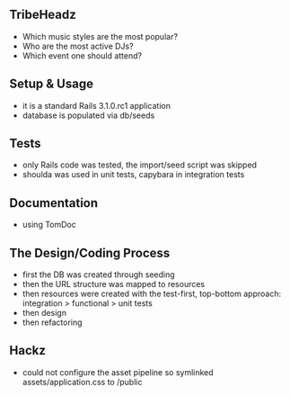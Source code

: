 ## TribeHeadz

- Which music styles are the most popular?
- Who are the most active DJs?
- Which event one should attend?

## Setup & Usage

- it is a standard Rails 3.1.0.rc1 application
- database is populated via db/seeds


## Tests

- only Rails code was tested, the import/seed script was skipped
- shoulda was used in unit tests, capybara in integration tests


## Documentation

- using TomDoc 


## The Design/Coding Process

- first the DB was created through seeding
- then the URL structure was mapped to resources
- then resources were created with the test-first, top-bottom approach: integration > functional > unit tests
- then design
- then refactoring


## Hackz

- could not configure the asset pipeline so symlinked assets/application.css to /public
